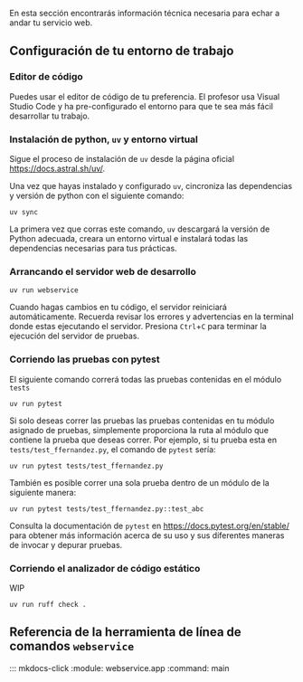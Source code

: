 En esta sección encontrarás información técnica necesaria para echar a andar tu servicio web.


## Configuración de tu entorno de trabajo

### Editor de código

Puedes usar el editor de código de tu preferencia. El profesor usa Visual Studio Code y ha pre-configurado el entorno para que te sea más fácil desarrollar tu trabajo.

### Instalación de python, `uv` y entorno virtual

Sigue el proceso de instalación de `uv` desde la página oficial https://docs.astral.sh/uv/.

Una vez que hayas instalado y configurado `uv`, cincroniza las dependencias y versión de python con el siguiente comando:

```shell
uv sync
```

La primera vez que corras este comando, `uv` descargará la versión de Python adecuada, creara un entorno virtual e instalará todas las dependencias necesarias para tus prácticas.

### Arrancando el servidor web de desarrollo

```
uv run webservice
```

Cuando hagas cambios en tu código, el servidor reiniciará automáticamente. Recuerda revisar los errores y advertencias en la terminal donde estas ejecutando el servidor. Presiona `Ctrl`+`C` para terminar la ejecución del servidor de pruebas.

### Corriendo las pruebas con pytest

El siguiente comando correrá todas las pruebas contenidas en el módulo `tests`

```
uv run pytest
```

Si solo deseas correr las pruebas las pruebas contenidas en tu módulo asignado de pruebas, simplemente proporciona la ruta al módulo que contiene la prueba que deseas correr. Por ejemplo, si tu prueba esta en `tests/test_ffernandez.py`, el comando de `pytest` sería:


```
uv run pytest tests/test_ffernandez.py
```

También es posible correr una sola prueba dentro de un módulo de la siguiente manera:


```
uv run pytest tests/test_ffernandez.py::test_abc
```

Consulta la documentación de `pytest` en https://docs.pytest.org/en/stable/ para obtener más información acerca de su uso y sus diferentes maneras de invocar y depurar pruebas.


### Corriendo el analizador de código estático

WIP

```
uv run ruff check .
```



## Referencia de la herramienta de línea de comandos `webservice`


::: mkdocs-click
    :module: webservice.app
    :command: main
